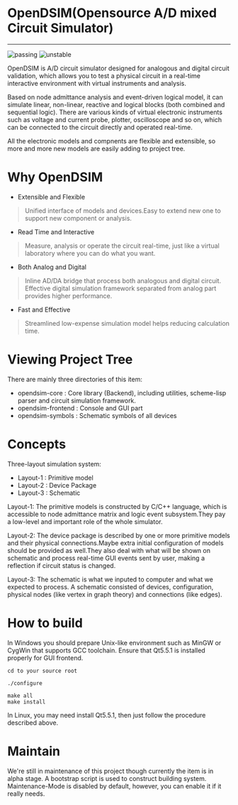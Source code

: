 # OpenDSIM(Opensource A/D mixed Circuit Simulator)

------
![passing](https://camo.githubusercontent.com/948ddd4d1b81323800104755c8ed392d5410f5e2/68747470733a2f2f696d672e736869656c64732e696f2f62616467652f6275696c642d70617373696e672d677265656e2e737667) ![unstable](https://camo.githubusercontent.com/31a260091d356cea706b3792d242699cfa2c1f04/68747470733a2f2f696d672e736869656c64732e696f2f62616467652f7374617475732d756e737461626c652d6c69676874677265656e2e737667)

OpenDSIM is A/D circuit simulator designed for analogous and digital circuit validation, which allows you to test a physical circuit in a real-time interactive environment with virtual instruments and analysis.

Based on node admittance analysis and event-driven logical model, it can simulate linear, non-linear, reactive and logical blocks (both combined and sequential logic).
There are various kinds of virtual electronic instruments such as voltage and current probe, plotter, oscilloscope and so on, which can be connected to the circuit directly and operated real-time.

All the electronic models and compnents are flexible and extensible, so more and more new models are easily adding to project tree.


# Why OpenDSIM
- Extensible and Flexible
> Unified interface of models and devices.Easy to extend new one to support new component or analysis.
- Read Time and Interactive
> Measure, analysis or operate the circuit real-time, just like a virtual laboratory where you can do what you want.
- Both Analog and Digital
> Inline AD/DA bridge that process both analogous and digital circuit. Effective digital simulation framework separated from analog part provides higher performance.
- Fast and Effective
> Streamlined low-expense simulation model helps reducing calculation time.


# Viewing Project Tree

There are mainly three directories of this item:
- opendsim-core          : Core library (Backend), including utilities, scheme-lisp parser and circuit simulation framework.
- opendsim-frontend      : Console and GUI part
- opendsim-symbols       : Schematic symbols of all devices

# Concepts

Three-layout simulation system:
- Layout-1               : Primitive model
- Layout-2               : Device Package
- Layout-3               : Schematic

Layout-1: The primitive models is constructed by C/C++ language, which is accessible to node admittance matrix and logic event subsystem.They pay a low-level and important role of the whole simulator.

Layout-2: The device package is described by one or more primitive models and their physical connections.Maybe extra initial configuration of models should be provided as well.They also deal with what will be shown on schematic and process real-time GUI events sent by user, making a reflection if circuit status is changed. 

Layout-3: The schematic is what we inputed to computer and what we expected to process. A schematic consisted of devices, configuration, physical nodes (like vertex in graph theory) and connections (like edges).

# How to build

In Windows you should prepare Unix-like environment such as MinGW or CygWin that supports GCC toolchain. Ensure that Qt5.5.1 is installed properly for GUI frontend.

    cd to your source root
    
    ./configure
    
    make all
    make install
    
    
In Linux, you may need install Qt5.5.1, then just follow the procedure described above.

# Maintain
We're still in maintenance of this project though currently the item is in alpha stage. A bootstrap script is used to construct building system.
Maintenance-Mode is disabled by default, however, you can enable it if it really needs.
